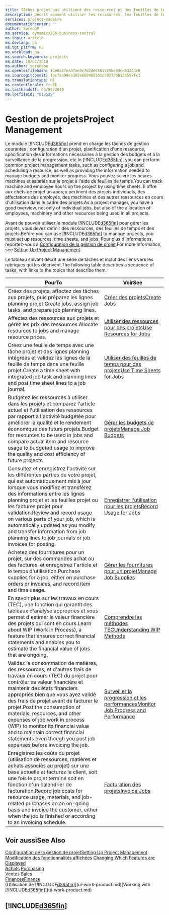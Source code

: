 ```yaml
---
title: Tâches projet qui utilisent des ressources et des feuilles de temps | Microsoft Docs
description: Décrit comment utiliser les ressources, les feuilles de temps et les projets pour la gestion des projets.
services: project-madeira
documentationcenter: ''
author: SorenGP
ms.service: dynamics365-business-central
ms.topic: article
ms.devlang: na
ms.tgt_pltfrm: na
ms.workload: na
ms.search.keywords: projects
ms.date: 10/01/2018
ms.author: sgroespe
ms.openlocfilehash: 1de8a8feaa7ae9c7d2dd656a525be84cd5424dc6
ms.sourcegitcommit: 1bcfaa99ea302e6b84b8361ca02730b135557fc1
ms.translationtype: HT
ms.contentlocale: fr-BE
ms.lasthandoff: 03/08/2019
ms.locfileid: "818529"
---
```

# <a name="project-management"></a><span data-ttu-id="437da-103">Gestion de projets</span><span class="sxs-lookup"><span data-stu-id="437da-103">Project Management</span></span>
<span data-ttu-id="437da-104">Le module [!INCLUDE[d365fin](includes/d365fin_md.md)] prend en charge les tâches de gestion courantes : configuration d'un projet, planification d'une ressource, spécification des informations nécessaires à la gestion des budgets et à la surveillance de la progression, etc.</span><span class="sxs-lookup"><span data-stu-id="437da-104">In [!INCLUDE[d365fin](includes/d365fin_md.md)], you can perform common project management tasks, such as configuring a job and scheduling a resource, as well as providing the information needed to manage budgets and monitor progress.</span></span> <span data-ttu-id="437da-105">Vous pouvez suivre les heures machines et salariés sur le projet à l'aide de feuilles de temps.</span><span class="sxs-lookup"><span data-stu-id="437da-105">You can track machine and employee hours on the project by using time sheets.</span></span> <span data-ttu-id="437da-106">Il offre aux chefs de projet un aperçu pertinent des projets individuels, des affectations des employés, des machines et des autres ressources en cours d'utilisation dans le cadre des projets.</span><span class="sxs-lookup"><span data-stu-id="437da-106">As a project manager, you have a good overview, not only of individual jobs, but also of the allocation of employees, machinery and other resources being used in all projects.</span></span>

<span data-ttu-id="437da-107">Avant de pouvoir utiliser le module [!INCLUDE[d365fin](includes/d365fin_md.md)] pour gérer les projets, vous devez définir des ressources, des feuilles de temps et des projets.</span><span class="sxs-lookup"><span data-stu-id="437da-107">Before you can use [!INCLUDE[d365fin](includes/d365fin_md.md)] to manage projects, you must set up resources, time sheets, and jobs.</span></span> <span data-ttu-id="437da-108">Pour plus d'informations, reportez-vous à [Configuration de la gestion de projet](projects-setup-projects.md).</span><span class="sxs-lookup"><span data-stu-id="437da-108">For more information, see [Setting Up Project Management](projects-setup-projects.md).</span></span>  

<span data-ttu-id="437da-109">Le tableau suivant décrit une série de tâches et inclut des liens vers les rubriques qui les décrivent.</span><span class="sxs-lookup"><span data-stu-id="437da-109">The following table describes a sequence of tasks, with links to the topics that describe them.</span></span>

| <span data-ttu-id="437da-110">Pour</span><span class="sxs-lookup"><span data-stu-id="437da-110">To</span></span> | <span data-ttu-id="437da-111">Voir</span><span class="sxs-lookup"><span data-stu-id="437da-111">See</span></span> |
| --- | --- |
| <span data-ttu-id="437da-112">Créez des projets, affectez des tâches aux projets, puis préparez les lignes planning projet.</span><span class="sxs-lookup"><span data-stu-id="437da-112">Create jobs, assign job tasks, and prepare job planning lines.</span></span> |[<span data-ttu-id="437da-113">Créer des projets</span><span class="sxs-lookup"><span data-stu-id="437da-113">Create Jobs</span></span>](projects-how-create-jobs.md) |
| <span data-ttu-id="437da-114">Affectez des ressources aux projets et gérez les prix des ressources.</span><span class="sxs-lookup"><span data-stu-id="437da-114">Allocate resources to jobs and manage resource prices.</span></span> |[<span data-ttu-id="437da-115">Utiliser des ressources pour des projets</span><span class="sxs-lookup"><span data-stu-id="437da-115">Use Resources for Jobs</span></span>](projects-how-use-resources.md) |
| <span data-ttu-id="437da-116">Créez une feuille de temps avec une tâche projet et des lignes planning intégrées et validez les lignes de la feuille de temps dans une feuille projet.</span><span class="sxs-lookup"><span data-stu-id="437da-116">Create a time sheet with integrated job task and planning lines and post time sheet lines to a job journal.</span></span> |[<span data-ttu-id="437da-117">Utiliser des feuilles de temps pour des projets</span><span class="sxs-lookup"><span data-stu-id="437da-117">Use Time Sheets for Jobs</span></span>](projects-how-use-time-sheets.md) |
| <span data-ttu-id="437da-118">Budgétez les ressources à utiliser dans les projets et comparez l'article actuel et l'utilisation des ressources par rapport à l'activité budgétée pour améliorer la qualité et le rendement économique des futurs projets.</span><span class="sxs-lookup"><span data-stu-id="437da-118">Budget for resources to be used in jobs and compare actual item and resource usage to budgeted usage to improve the quality and cost efficiency of future projects.</span></span> |[<span data-ttu-id="437da-119">Gérer les budgets de projets</span><span class="sxs-lookup"><span data-stu-id="437da-119">Manage Job Budgets</span></span>](projects-how-manage-budgets.md) |
| <span data-ttu-id="437da-120">Consultez et enregistrez l'activité sur les différentes parties de votre projet, qui est automatiquement mis à jour lorsque vous modifiez et transférez des informations entre les lignes planning projet et les feuilles projet ou les factures projet pour validation.</span><span class="sxs-lookup"><span data-stu-id="437da-120">Review and record usage on various parts of your job, which is automatically updated as you modify and transfer information from job planning lines to job journals or job invoices for posting.</span></span> |[<span data-ttu-id="437da-121">Enregistrer l'utilisation pour les projets</span><span class="sxs-lookup"><span data-stu-id="437da-121">Record Usage for Jobs</span></span>](projects-how-record-job-usage.md) |
| <span data-ttu-id="437da-122">Achetez des fournitures pour un projet, sur des commandes achat ou des factures, et enregistrez l'article et le temps d'utilisation.</span><span class="sxs-lookup"><span data-stu-id="437da-122">Purchase supplies for a job, either on purchase orders or invoices, and record item and time usage.</span></span> |[<span data-ttu-id="437da-123">Gérer les fournitures pour un projet</span><span class="sxs-lookup"><span data-stu-id="437da-123">Manage Job Supplies</span></span>](projects-how-manage-project-supplies.md) |
| <span data-ttu-id="437da-124">En savoir plus sur les travaux en cours (TEC), une fonction qui garantit des tableaux d'analyse appropriés et vous permet d'estimer la valeur financière des projets qui sont en cours.</span><span class="sxs-lookup"><span data-stu-id="437da-124">Learn about WIP (Work in Process), a feature that ensures correct financial statements and enables you to estimate the financial value of jobs that are ongoing.</span></span> |[<span data-ttu-id="437da-125">Comprendre les méthodes TEC</span><span class="sxs-lookup"><span data-stu-id="437da-125">Understanding WIP Methods</span></span>](projects-understanding-wip.md) |
| <span data-ttu-id="437da-126">Validez la consommation de matières, des ressources, et d'autres frais de travaux en cours (TEC) du projet pour contrôler sa valeur financière et maintenir des états financiers appropriés bien que vous ayez validé des frais de projet avant de facturer le projet.</span><span class="sxs-lookup"><span data-stu-id="437da-126">Post the consumption of materials, resources, and other expenses of job work in process (WIP) to monitor its financial value and to maintain correct financial statements even though you post job expenses before invoicing the job.</span></span> |[<span data-ttu-id="437da-127">Surveiller la progression et les performances</span><span class="sxs-lookup"><span data-stu-id="437da-127">Monitor Job Progress and Performance</span></span>](projects-how-monitor-progress-performance.md) |
| <span data-ttu-id="437da-128">Enregistrez les coûts du projet (utilisation de ressources, matières et achats associés au projet) sur une base actuelle et facturez le client, soit une fois le projet terminé soit en fonction d'un calendrier de facturation.</span><span class="sxs-lookup"><span data-stu-id="437da-128">Record job costs for resource usage, materials, and job-related purchases on an on-going basis and invoice the customer, either when the job is finished or according to an invoicing schedule.</span></span> |[<span data-ttu-id="437da-129">Facturation des projets</span><span class="sxs-lookup"><span data-stu-id="437da-129">Invoice Jobs</span></span>](projects-how-invoice-jobs.md) |

## <a name="see-also"></a><span data-ttu-id="437da-130">Voir aussi</span><span class="sxs-lookup"><span data-stu-id="437da-130">See Also</span></span>
[<span data-ttu-id="437da-131">Configuration de la gestion de projet</span><span class="sxs-lookup"><span data-stu-id="437da-131">Setting Up Project Management</span></span>](projects-setup-projects.md)  
<span data-ttu-id="437da-132">[Modification des fonctionnalités affichées](ui-experiences.md)    </span><span class="sxs-lookup"><span data-stu-id="437da-132">[Changing Which Features are Displayed](ui-experiences.md)    </span></span>  
<span data-ttu-id="437da-133">[Achats](purchasing-manage-purchasing.md)       </span><span class="sxs-lookup"><span data-stu-id="437da-133">[Purchasing](purchasing-manage-purchasing.md)       </span></span>  
<span data-ttu-id="437da-134">[Ventes](sales-manage-sales.md)  </span><span class="sxs-lookup"><span data-stu-id="437da-134">[Sales](sales-manage-sales.md)  </span></span>  
[<span data-ttu-id="437da-135">Finances</span><span class="sxs-lookup"><span data-stu-id="437da-135">Finance</span></span>](finance.md)  
<span data-ttu-id="437da-136">[Utilisation de [!INCLUDE[d365fin](includes/d365fin_md.md)]](ui-work-product.md)</span><span class="sxs-lookup"><span data-stu-id="437da-136">[Working with [!INCLUDE[d365fin](includes/d365fin_md.md)]](ui-work-product.md)</span></span>  

## [!INCLUDE[d365fin](includes/free_trial_md.md)]  
 

